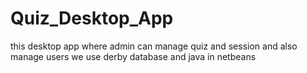 # Quiz_Desktop_App
this desktop app where admin can manage quiz and session and also manage users we use derby database and java in netbeans
